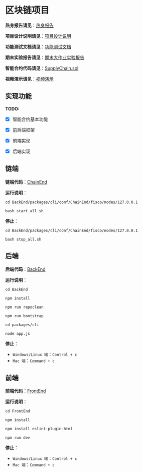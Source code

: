 # 区块链项目

**热身报告请见**：[热身报告](./热身报告)

**项目设计说明请见**：[项目设计说明](./项目设计说明.md)

**功能测试文档请见**：[功能测试文档](./功能测试文档.md)

**期末实验报告请见**：[期末大作业实验报告](期末大作业实验报告.md)

**智能合约代码请见**：[SupplyChain.sol](./BackEnd/packages/cli/contracts/SupplyChain1.sol)

**视频演示请见**：[视频演示](./视频演示.mp4)

## 实现功能

**TODO:**

- [x] 智能合约基本功能
- [x] 前后端框架
- [x] 前端实现
- [x] 后端实现


## 链端

**链端代码**：[ChainEnd](./BackEnd/packages/cli/conf/ChainEnd)

**运行说明**：

`cd BackEnd/packages/cli/conf/ChainEnd/fisco/nodes/127.0.0.1`

`bash start_all.sh`

**停止**：

`cd BackEnd/packages/cli/conf/ChainEnd/fisco/nodes/127.0.0.1`

`bash stop_all.sh `

## 后端

**后端代码**：[BackEnd](./BackEnd)

**运行说明**：

`cd BackEnd`

`npm install`

`npm run repoclean`

`npm run bootstrap`

`cd packages/cli `

`node app.js`

**停止**：

- `Windows/Linux 端`：`Control + c`
- `Mac 端`：`Command + c`

## 前端

**前端代码**：[FrontEnd](./FrontEnd)

**运行说明**：

`cd FrontEnd`

`npm install`

`npm install eslint-plugin-html`

`npm run dev`

**停止**：

- `Windows/Linux 端`：`Control + c`
- `Mac 端`：`Command + c`